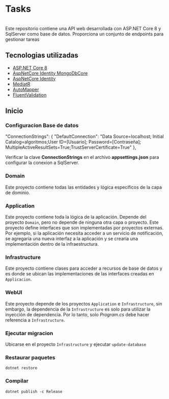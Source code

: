 # Tasks
<br/>
Este repositorio contiene una API web desarrollada con ASP.NET Core 8 y SqlServer como base de datos. Proporciona un conjunto de endpoints para gestionar tareas

<br/>


## Tecnologias utilizadas

* [ASP.NET Core 8](https://docs.microsoft.com/en-us/aspnet/core/introduction-to-aspnet-core)
* [AspNetCore Identity MongoDbCore](https://github.com/alexandre-spieser/AspNetCore.Identity.MongoDbCore)
* [AspNetCore Identity](https://learn.microsoft.com/en-us/aspnet/core/security/authentication/identity?view=aspnetcore-7.0&tabs=visual-studio)
* [MediatR](https://github.com/jbogard/MediatR)
* [AutoMapper](https://automapper.org/)
* [FluentValidation](https://fluentvalidation.net/)

## Inicio

### Configuracion Base de datos
  "ConnectionStrings": {
    "DefaultConnection": "Data Source=localhost; Initial Catalog=algoritmos;User ID=[Usuario]; Password=[Contraseña]; MultipleActiveResultSets=True;TrustServerCertificate=True"
  },
  
Verificar la clave **ConnectionStrings** en el archivo **appsettings.json** para configurar la conexion a SqlServer.

### Domain

Este proyecto contiene todas las entidades y lógica específicos de la capa de dominio.

### Application

Este proyecto contiene toda la lógica de la aplicación. Depende del proyecto `Domain`, pero no depende de ninguna otra capa o proyecto. Este proyecto define interfaces que son implementadas por proyectos externas. Por ejemplo, si la aplicación necesita acceder a un servicio de notificación, se agregaría una nueva interfaz a la aplicación y se crearía una implementación dentro de la infraestructura.

### Infrastructure

Este proyecto contiene clases para acceder a recursos de base de datos y es donde se ubican las implementaciones de las interfaces creadas en `Applicacion`.

### WebUI

Este proyecto depende de los proyectos `Application` e `Infrastructure`, sin embargo, la dependencia de la `Infrastructure` es solo para utilizar la inyección de dependencia. Por lo tanto, solo *Program.cs* debe hacer referencia a `Infrastructure`.

### Ejecutar migracion
Ubicarse en el proyecto `Infrastructure` y ejecutar `update-database`

### Restaurar paquetes
`dotnet restore`


### Compilar
`dotnet publish -c Release`
